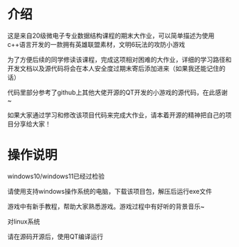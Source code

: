 # 介绍
这是来自20级微电子专业数据结构课程的期末大作业，可以简单描述为使用c++语言开发的一款拥有英雄联盟素材，文明6玩法的攻防小游戏

为了方便后续的同学修读该课程，完成这项相对困难的大作业，详细的学习路径和开发文档以及源代码将会在本人安全度过期末寄后添加进来（如果我还能记住的话）

代码里部分参考了github上其他大佬开源的QT开发的小游戏的源代码，在此感谢~

如果大家通过学习和修改该项目代码来完成大作业，请本着开源的精神把自己的项目分享给大家！

# 操作说明
windows10/windows11已经过检验

请使用支持windows操作系统的电脑，下载该项目包，解压后运行exe文件

游戏中有新手教程，帮助大家熟悉游戏。游戏过程中有好听的背景音乐~


对linux系统

请在源码开源后，使用QT编译运行
